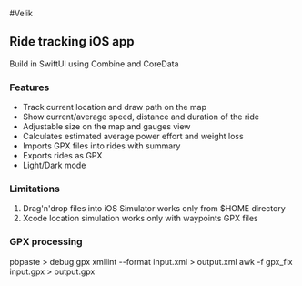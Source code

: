 #Velik
## Ride tracking iOS app

Build in SwiftUI using Combine and CoreData

### Features

- Track current location and draw path on the map
- Show current/average speed, distance and duration of the ride
- Adjustable size on the map and gauges view
- Calculates estimated average power effort and weight loss
- Imports GPX files into rides with summary
- Exports rides as GPX
- Light/Dark mode

### Limitations

1. Drag'n'drop files into iOS Simulator works only from $HOME directory
1. Xcode location simulation works only with waypoints GPX files

### GPX processing

pbpaste > debug.gpx
xmllint --format input.xml > output.xml
awk -f gpx_fix input.gpx > output.gpx

